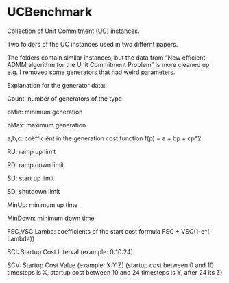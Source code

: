 # UCBenchmark

Collection of Unit Commitment (UC) instances.

Two folders of the UC instances used in two differnt papers.

The folders contain similar instances, but the data from “New efficient ADMM algorithm for the Unit Commitment Problem” is more cleaned up, e.g. I removed some generators that had weird parameters.

Explanation for the generator data:

Count: number of generators of the type

pMin: minimum generation

pMax: maximum generation

a,b,c: coëfficiënt in the generation cost function f(p) = a + bp + cp^2 

RU: ramp up limit

RD: ramp down limit

SU: start up limit

SD: shutdown limit

MinUp: minimum up time

MinDown: minimum down time

FSC,VSC,Lamba: coefficients of the start cost formula FSC + VSC(1-e^(-Lambda))

SCI: Startup Cost Interval (example: 0:10:24)

SCV: Startup Cost Value   (example: X:Y:Z) (startup cost between 0 and 10 timesteps is X, startup cost between 10 and 24 timesteps is Y, after 24 its Z)

